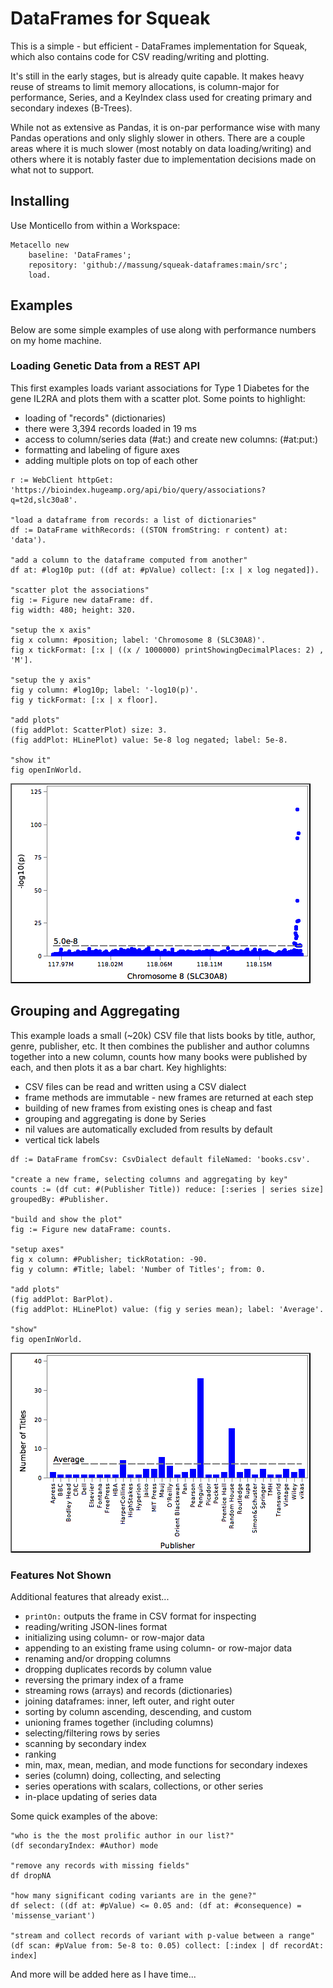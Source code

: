 # DataFrames for Squeak

This is a simple - but efficient - DataFrames implementation for Squeak, which also contains code for CSV reading/writing and plotting.

It's still in the early stages, but is already quite capable. It makes heavy reuse of streams to limit memory allocations, is column-major for performance, Series, and a KeyIndex class used for creating primary and secondary indexes (B-Trees).

While not as extensive as Pandas, it is on-par performance wise with many Pandas operations and only slighly slower in others. There are a couple areas where it is much slower (most notably on data loading/writing) and others where it is notably faster due to implementation decisions made on what not to support.

## Installing

Use Monticello from within a Workspace:

```smalltalk
Metacello new
    baseline: 'DataFrames';
    repository: 'github://massung/squeak-dataframes:main/src';
    load.
```

## Examples

Below are some simple examples of use along with performance numbers on my home machine.

### Loading Genetic Data from a REST API

This first examples loads variant associations for Type 1 Diabetes for the gene IL2RA and plots them with a scatter plot. Some points to highlight:

* loading of "records" (dictionaries)
* there were 3,394 records loaded in 19 ms
* access to column/series data (#at:) and create new columns: (#at:put:)
* formatting and labeling of figure axes
* adding multiple plots on top of each other

```smalltalk
r := WebClient httpGet: 'https://bioindex.hugeamp.org/api/bio/query/associations?q=t2d,slc30a8'.

"load a dataframe from records: a list of dictionaries"
df := DataFrame withRecords: ((STON fromString: r content) at: 'data').

"add a column to the dataframe computed from another"
df at: #log10p put: ((df at: #pValue) collect: [:x | x log negated]).

"scatter plot the associations"
fig := Figure new dataFrame: df.
fig width: 480; height: 320.

"setup the x axis"
fig x column: #position; label: 'Chromosome 8 (SLC30A8)'.
fig x tickFormat: [:x | ((x / 1000000) printShowingDecimalPlaces: 2) , 'M'].

"setup the y axis"
fig y column: #log10p; label: '-log10(p)'.
fig y tickFormat: [:x | x floor].

"add plots"
(fig addPlot: ScatterPlot) size: 3.
(fig addPlot: HLinePlot) value: 5e-8 log negated; label: 5e-8.

"show it"
fig openInWorld.
```

![](screenshots/associations.png)

## Grouping and Aggregating

This example loads a small (~20k) CSV file that lists books by title, author, genre, publisher, etc. It then combines the publisher and author columns together into a new column, counts how many books were published by each, and then plots it as a bar chart. Key highlights:

* CSV files can be read and written using a CSV dialect
* frame methods are immutable - new frames are returned at each step
* building of new frames from existing ones is cheap and fast
* grouping and aggregating is done by Series
* nil values are automatically excluded from results by default
* vertical tick labels

```smalltalk
df := DataFrame fromCsv: CsvDialect default fileNamed: 'books.csv'.

"create a new frame, selecting columns and aggregating by key"
counts := (df cut: #(Publisher Title)) reduce: [:series | series size] groupedBy: #Publisher.

"build and show the plot"
fig := Figure new dataFrame: counts.

"setup axes"
fig x column: #Publisher; tickRotation: -90.
fig y column: #Title; label: 'Number of Titles'; from: 0.

"add plots"
(fig addPlot: BarPlot).
(fig addPlot: HLinePlot) value: (fig y series mean); label: 'Average'.

"show"
fig openInWorld.
```

![](screenshots/books.png)

### Features Not Shown

Additional features that already exist...

* `printOn:` outputs the frame in CSV format for inspecting
* reading/writing JSON-lines format
* initializing using column- or row-major data
* appending to an existing frame using column- or row-major data
* renaming and/or dropping columns
* dropping duplicates records by column value
* reversing the primary index of a frame
* streaming rows (arrays) and records (dictionaries)
* joining dataframes: inner, left outer, and right outer
* sorting by column ascending, descending, and custom
* unioning frames together (including columns)
* selecting/filtering rows by series
* scanning by secondary index
* ranking
* min, max, mean, median, and mode functions for secondary indexes
* series (column) doing, collecting, and selecting
* series operations with scalars, collections, or other series
* in-place updating of series data

Some quick examples of the above:

```smalltalk
"who is the the most prolific author in our list?"
(df secondaryIndex: #Author) mode

"remove any records with missing fields"
df dropNA

"how many significant coding variants are in the gene?"
df select: ((df at: #pValue) <= 0.05 and: (df at: #consequence) = 'missense_variant')

"stream and collect records of variant with p-value between a range"
(df scan: #pValue from: 5e-8 to: 0.05) collect: [:index | df recordAt: index]
```

And more will be added here as I have time...
